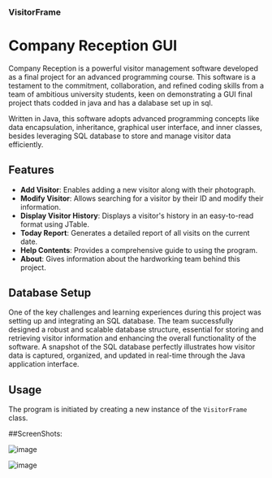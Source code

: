 ### VisitorFrame

# Company Reception GUI

Company Reception is a powerful visitor management software developed as a final project for an advanced programming course. This software is a testament to the commitment, collaboration, and refined coding skills from a team of ambitious university students, keen on demonstrating a GUI final project thats codded in java and has a dalabase set up in sql.

Written in Java, this software adopts advanced programming concepts like data encapsulation, inheritance, graphical user interface, and inner classes, besides leveraging SQL database to store and manage visitor data efficiently.

## Features

- **Add Visitor**: Enables adding a new visitor along with their photograph.
- **Modify Visitor**: Allows searching for a visitor by their ID and modify their information.
- **Display Visitor History**: Displays a visitor's history in an easy-to-read format using JTable.
- **Today Report**: Generates a detailed report of all visits on the current date.
- **Help Contents**: Provides a comprehensive guide to using the program.
- **About**: Gives information about the hardworking team behind this project.

## Database Setup

One of the key challenges and learning experiences during this project was setting up and integrating an SQL database. The team successfully designed a robust and scalable database structure, essential for storing and retrieving visitor information and enhancing the overall functionality of the software. A snapshot of the SQL database perfectly illustrates how visitor data is captured, organized, and updated in real-time through the Java application interface.

## Usage

The program is initiated by creating a new instance of the `VisitorFrame` class.

##ScreenShots:

![image](https://github.com/AlexYodice/VisitorFrameGUI/assets/116100112/a5a670d8-e424-4677-b790-ac8a61fe858b)

![image](https://github.com/AlexYodice/VisitorFrameGUI/assets/116100112/a9b7b844-2cd4-4ecc-b58f-aed7a0e7fff3)



